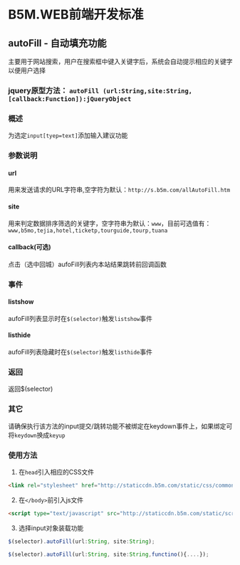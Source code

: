 B5M.WEB前端开发标准
===


## autoFill - 自动填充功能

主要用于网站搜索，用户在搜索框中键入关键字后，系统会自动提示相应的关键字以便用户选择


### jquery原型方法： `autoFill (url:String,site:String,[callback:Function]):jQueryObject`

### 概述

为选定`input[tyep=text]`添加输入建议功能


### 参数说明

#### url

用来发送请求的URL字符串,空字符为默认：`http://s.b5m.com/allAutoFill.htm`

#### site

用来判定数据排序筛选的关键字，空字符串为默认：`www`，目前可选值有：`www,b5mo,tejia,hotel,ticketp,tourguide,tourp,tuana`

#### callback(可选)

点击（选中回城）aufoFill列表内本站结果跳转前回调函数


### 事件

#### listshow

aufoFill列表显示时在`$(selector)`触发`listshow`事件 

#### listhide

aufoFill列表隐藏时在`$(selector)`触发`listhide`事件 


### 返回

返回$(selector)


### 其它

请确保执行该方法的input提交/跳转功能不被绑定在keydown事件上，如果绑定可将`keydown`换成`keyup`


### 使用方法

1. 在`head`引入相应的CSS文件
```html
<link rel="stylesheet" href="http://staticcdn.b5m.com/static/css/common/common.css" />
```

2. 在`</body>`前引入js文件
```html
<script type="text/javascript" src="http://staticcdn.b5m.com/static/scripts/common/autofill-1.1.min.js"></script>
```

3. 选择input对象装载功能
```js
$(selector).autoFill(url:String, site:String); 
```
```js
$(selector).autoFill(url:String, site:String,functino(){....});
```


